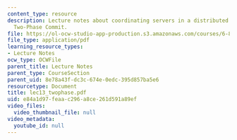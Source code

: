 ```yaml
---
content_type: resource
description: Lecture notes about coordinating servers in a distributed system, and
  Two-Phase Commit.
file: https://ol-ocw-studio-app-production.s3.amazonaws.com/courses/6-824-distributed-computer-systems-engineering-spring-2006/e84a1d97feaac296a8ce261d591a89ef_lec13_twophase.pdf
file_type: application/pdf
learning_resource_types:
- Lecture Notes
ocw_type: OCWFile
parent_title: Lecture Notes
parent_type: CourseSection
parent_uid: 8e78a43f-dc3c-674e-0edc-395d857ba5e6
resourcetype: Document
title: lec13_twophase.pdf
uid: e84a1d97-feaa-c296-a8ce-261d591a89ef
video_files:
  video_thumbnail_file: null
video_metadata:
  youtube_id: null
---
```

